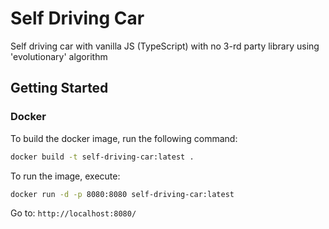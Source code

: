 # Self Driving Car

Self driving car with vanilla JS (TypeScript) with no 3-rd party library using 'evolutionary' algorithm


## Getting Started

### Docker

To build the docker image, run the following command:

```bash
docker build -t self-driving-car:latest .
```

To run the image, execute:

```bash
docker run -d -p 8080:8080 self-driving-car:latest
```

Go to: ```http://localhost:8080/```
